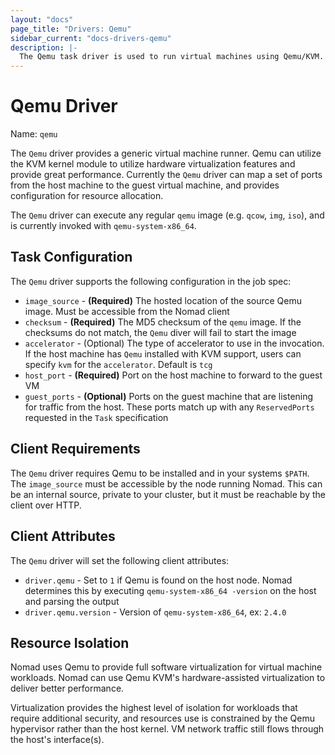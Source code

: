 ```yaml
---
layout: "docs"
page_title: "Drivers: Qemu"
sidebar_current: "docs-drivers-qemu"
description: |-
  The Qemu task driver is used to run virtual machines using Qemu/KVM.
---
```


# Qemu Driver

Name: `qemu`

The `Qemu` driver provides a generic virtual machine runner. Qemu can utilize
the KVM kernel module to utilize hardware virtualization features and provide
great performance. Currently the `Qemu` driver can map a set of ports from the
host machine to the guest virtual machine, and provides configuration for
resource allocation.

The `Qemu` driver can execute any regular `qemu` image (e.g. `qcow`, `img`,
`iso`), and is currently invoked with `qemu-system-x86_64`.

## Task Configuration

The `Qemu` driver supports the following configuration in the job spec:

* `image_source` - **(Required)** The hosted location of the source Qemu image. Must be accessible
from the Nomad client
* `checksum` - **(Required)** The MD5 checksum of the `qemu` image. If the
checksums do not match, the `Qemu` diver will fail to start the image
* `accelerator` - (Optional) The type of accelerator to use in the invocation.
 If the host machine has `Qemu` installed with KVM support, users can specify `kvm` for the `accelerator`. Default is `tcg`
* `host_port` - **(Required)** Port on the host machine to forward to the guest
VM
* `guest_ports` - **(Optional)** Ports on the guest machine that are listening for
traffic from the host. These ports match up with any `ReservedPorts` requested
in the `Task` specification

## Client Requirements

The `Qemu` driver requires Qemu to be installed and in your systems `$PATH`.
The `image_source` must be accessible by the node running Nomad. This can be an
internal source, private to your cluster, but it must be reachable by the client
over HTTP.

## Client Attributes

The `Qemu` driver will set the following client attributes:

* `driver.qemu` - Set to `1` if Qemu is found on the host node. Nomad determines
this by executing `qemu-system-x86_64 -version` on the host and parsing the output
* `driver.qemu.version` - Version of `qemu-system-x86_64`, ex: `2.4.0`

## Resource Isolation

Nomad uses Qemu to provide full software virtualization for virtual machine
workloads. Nomad can use Qemu KVM's hardware-assisted virtualization to deliver
better performance.

Virtualization provides the highest level of isolation for workloads that
require additional security, and resources use is constrained by the Qemu
hypervisor rather than the host kernel. VM network traffic still flows through
the host's interface(s).
